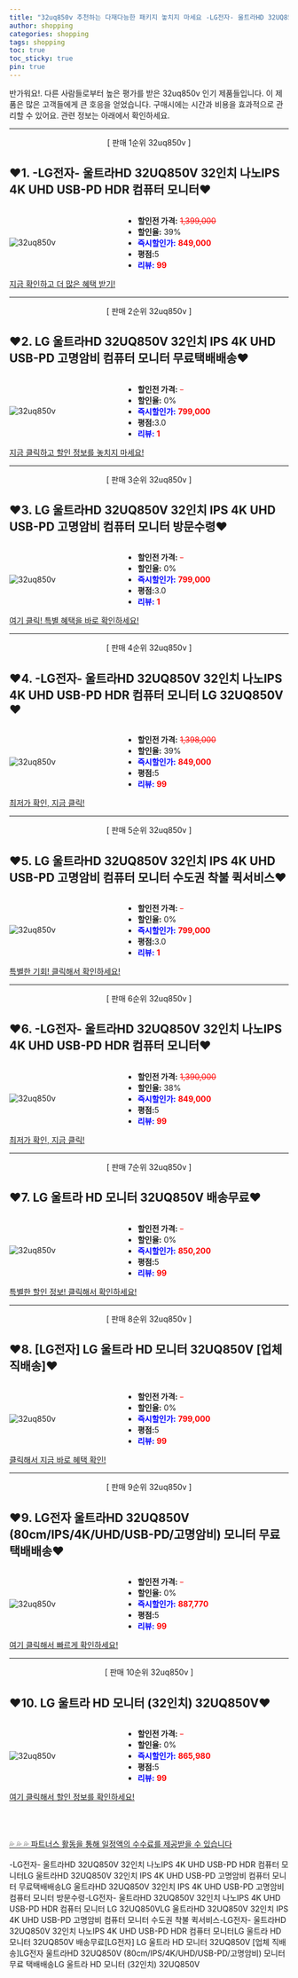 ```yaml
---
title: "32uq850v 추천하는 다재다능한 패키지 놓치지 마세요 -LG전자- 울트라HD 32UQ850V 32인치 나노IPS"
author: shopping
categories: shopping
tags: shopping
toc: true
toc_sticky: true
pin: true
---
```

반가워요!. 다른 사람들로부터 높은 평가를 받은 32uq850v 인기 제품들입니다. 이 제품은 많은 고객들에게 큰 호응을 얻었습니다. 구매시에는 시간과 비용을 효과적으로 관리할 수 있어요. 관련 정보는 아래에서 확인하세요.

---
<p class="toplist" style="margin: 0 auto; display: block; width: fit-content;">[ 판매 1순위 32uq850v ]</p>

<h2><strong>❤️1. -LG전자- 울트라HD 32UQ850V 32인치 나노IPS 4K UHD USB-PD HDR 컴퓨터 모니터❤️</strong></h2>

<div style="display: flex; align-items: center;">
    <div style="flex: 0.4;">
        <img src="https://thumbnail7.coupangcdn.com/thumbnails/remote/230x230ex/image/vendor_inventory/8c4c/b77b8cd7cdd97cbc2f4d2d4c42f5076f7f7715429f6b495eed66594d6444.jpg" alt="32uq850v" style="max-width: 100%;">
    </div>
    <div style="flex: 0.6; margin-left: 10px;">
        <ul>
            <li><strong>할인전 가격:</strong> <del style="color: red;">1,399,000</del></li>
            <li><strong>할인율:</strong> 39%</li>
            <li><span style='color:blue'><strong>즉시할인가:</strong></span> <span style='color:red'><strong>849,000</strong></span></li>
            <li><strong>평점:</strong>5</li>
            <li><span style='color:blue'><strong>리뷰:</strong></span> <span style='color:red'><strong>99</strong></span></li>
        </ul>
    </div>
</div>
<div class="center">
    <a href="https://William4Davisa.github.io?lptag=AF9450613&subid=githubio&pageKey=7966721963&traceid=V0-153&itemId=22048981489&vendorItemId=89096287614" class="myButton">
        지금 확인하고 더 많은 혜택 받기!
    </a>
</div>


---
<p class="toplist" style="margin: 0 auto; display: block; width: fit-content;">[ 판매 2순위 32uq850v ]</p>

<h2><strong>❤️2. LG 울트라HD 32UQ850V 32인치 IPS 4K UHD USB-PD 고명암비 컴퓨터 모니터 무료택배배송❤️</strong></h2>

<div style="display: flex; align-items: center;">
    <div style="flex: 0.4;">
        <img src="https://thumbnail9.coupangcdn.com/thumbnails/remote/230x230ex/image/vendor_inventory/76c2/b521376b47a7fc4cc669f897be54d6bfb6c1f9d04cf9265050cadd0eb25d.jpg" alt="32uq850v" style="max-width: 100%;">
    </div>
    <div style="flex: 0.6; margin-left: 10px;">
        <ul>
            <li><strong>할인전 가격:</strong> <del style="color: red;">-</del></li>
            <li><strong>할인율:</strong> 0%</li>
            <li><span style='color:blue'><strong>즉시할인가:</strong></span> <span style='color:red'><strong>799,000</strong></span></li>
            <li><strong>평점:</strong>3.0</li>
            <li><span style='color:blue'><strong>리뷰:</strong></span> <span style='color:red'><strong>1</strong></span></li>
        </ul>
    </div>
</div>
<div class="center">
    <a href="https://William4Davisa.github.io?lptag=AF9450613&subid=githubio&pageKey=7936569849&traceid=V0-153&itemId=21847565264&vendorItemId=88895850314" class="myButton">
        지금 클릭하고 할인 정보를 놓치지 마세요!
    </a>
</div>


---
<p class="toplist" style="margin: 0 auto; display: block; width: fit-content;">[ 판매 3순위 32uq850v ]</p>

<h2><strong>❤️3. LG 울트라HD 32UQ850V 32인치 IPS 4K UHD USB-PD 고명암비 컴퓨터 모니터 방문수령❤️</strong></h2>

<div style="display: flex; align-items: center;">
    <div style="flex: 0.4;">
        <img src="https://thumbnail9.coupangcdn.com/thumbnails/remote/230x230ex/image/vendor_inventory/76c2/b521376b47a7fc4cc669f897be54d6bfb6c1f9d04cf9265050cadd0eb25d.jpg" alt="32uq850v" style="max-width: 100%;">
    </div>
    <div style="flex: 0.6; margin-left: 10px;">
        <ul>
            <li><strong>할인전 가격:</strong> <del style="color: red;">-</del></li>
            <li><strong>할인율:</strong> 0%</li>
            <li><span style='color:blue'><strong>즉시할인가:</strong></span> <span style='color:red'><strong>799,000</strong></span></li>
            <li><strong>평점:</strong>3.0</li>
            <li><span style='color:blue'><strong>리뷰:</strong></span> <span style='color:red'><strong>1</strong></span></li>
        </ul>
    </div>
</div>
<div class="center">
    <a href="https://William4Davisa.github.io?lptag=AF9450613&subid=githubio&pageKey=7936569849&traceid=V0-153&itemId=21847565257&vendorItemId=88895850301" class="myButton">
        여기 클릭! 특별 혜택을 바로 확인하세요!
    </a>
</div>


---
<p class="toplist" style="margin: 0 auto; display: block; width: fit-content;">[ 판매 4순위 32uq850v ]</p>

<h2><strong>❤️4. -LG전자- 울트라HD 32UQ850V 32인치 나노IPS 4K UHD USB-PD HDR 컴퓨터 모니터 LG 32UQ850V❤️</strong></h2>

<div style="display: flex; align-items: center;">
    <div style="flex: 0.4;">
        <img src="https://thumbnail6.coupangcdn.com/thumbnails/remote/230x230ex/image/vendor_inventory/1e50/7bfe1e9d93c5b0d7dc7dc82f4afe1054eaca9bb1b720a647e15f6e6c70a2.jpg" alt="32uq850v" style="max-width: 100%;">
    </div>
    <div style="flex: 0.6; margin-left: 10px;">
        <ul>
            <li><strong>할인전 가격:</strong> <del style="color: red;">1,398,000</del></li>
            <li><strong>할인율:</strong> 39%</li>
            <li><span style='color:blue'><strong>즉시할인가:</strong></span> <span style='color:red'><strong>849,000</strong></span></li>
            <li><strong>평점:</strong>5</li>
            <li><span style='color:blue'><strong>리뷰:</strong></span> <span style='color:red'><strong>99</strong></span></li>
        </ul>
    </div>
</div>
<div class="center">
    <a href="https://William4Davisa.github.io?lptag=AF9450613&subid=githubio&pageKey=7966721963&traceid=V0-153&itemId=22048981490&vendorItemId=89096287622" class="myButton">
        최저가 확인, 지금 클릭!
    </a>
</div>


---
<p class="toplist" style="margin: 0 auto; display: block; width: fit-content;">[ 판매 5순위 32uq850v ]</p>

<h2><strong>❤️5. LG 울트라HD 32UQ850V 32인치 IPS 4K UHD USB-PD 고명암비 컴퓨터 모니터 수도권 착불 퀵서비스❤️</strong></h2>

<div style="display: flex; align-items: center;">
    <div style="flex: 0.4;">
        <img src="https://thumbnail9.coupangcdn.com/thumbnails/remote/230x230ex/image/vendor_inventory/76c2/b521376b47a7fc4cc669f897be54d6bfb6c1f9d04cf9265050cadd0eb25d.jpg" alt="32uq850v" style="max-width: 100%;">
    </div>
    <div style="flex: 0.6; margin-left: 10px;">
        <ul>
            <li><strong>할인전 가격:</strong> <del style="color: red;">-</del></li>
            <li><strong>할인율:</strong> 0%</li>
            <li><span style='color:blue'><strong>즉시할인가:</strong></span> <span style='color:red'><strong>799,000</strong></span></li>
            <li><strong>평점:</strong>3.0</li>
            <li><span style='color:blue'><strong>리뷰:</strong></span> <span style='color:red'><strong>1</strong></span></li>
        </ul>
    </div>
</div>
<div class="center">
    <a href="https://William4Davisa.github.io?lptag=AF9450613&subid=githubio&pageKey=7936569849&traceid=V0-153&itemId=21847565261&vendorItemId=88895850309" class="myButton">
        특별한 기회! 클릭해서 확인하세요!
    </a>
</div>


---
<p class="toplist" style="margin: 0 auto; display: block; width: fit-content;">[ 판매 6순위 32uq850v ]</p>

<h2><strong>❤️6. -LG전자- 울트라HD 32UQ850V 32인치 나노IPS 4K UHD USB-PD HDR 컴퓨터 모니터❤️</strong></h2>

<div style="display: flex; align-items: center;">
    <div style="flex: 0.4;">
        <img src="https://thumbnail8.coupangcdn.com/thumbnails/remote/230x230ex/image/vendor_inventory/2675/c17998f681f5ed5c6d4d635c56e02b786c364e9c93318643367e7b52fb32.jpg" alt="32uq850v" style="max-width: 100%;">
    </div>
    <div style="flex: 0.6; margin-left: 10px;">
        <ul>
            <li><strong>할인전 가격:</strong> <del style="color: red;">1,390,000</del></li>
            <li><strong>할인율:</strong> 38%</li>
            <li><span style='color:blue'><strong>즉시할인가:</strong></span> <span style='color:red'><strong>849,000</strong></span></li>
            <li><strong>평점:</strong>5</li>
            <li><span style='color:blue'><strong>리뷰:</strong></span> <span style='color:red'><strong>99</strong></span></li>
        </ul>
    </div>
</div>
<div class="center">
    <a href="https://William4Davisa.github.io?lptag=AF9450613&subid=githubio&pageKey=7966721963&traceid=V0-153&itemId=22048981487&vendorItemId=89096287607" class="myButton">
        최저가 확인, 지금 클릭!
    </a>
</div>


---
<p class="toplist" style="margin: 0 auto; display: block; width: fit-content;">[ 판매 7순위 32uq850v ]</p>

<h2><strong>❤️7. LG 울트라 HD 모니터 32UQ850V 배송무료❤️</strong></h2>

<div style="display: flex; align-items: center;">
    <div style="flex: 0.4;">
        <img src="https://thumbnail8.coupangcdn.com/thumbnails/remote/230x230ex/image/vendor_inventory/4488/9c3fad9733841d7f2f4298b0319d6d90e3daf8cd6a9f3ba906614697089e.jpg" alt="32uq850v" style="max-width: 100%;">
    </div>
    <div style="flex: 0.6; margin-left: 10px;">
        <ul>
            <li><strong>할인전 가격:</strong> <del style="color: red;">-</del></li>
            <li><strong>할인율:</strong> 0%</li>
            <li><span style='color:blue'><strong>즉시할인가:</strong></span> <span style='color:red'><strong>850,200</strong></span></li>
            <li><strong>평점:</strong>5</li>
            <li><span style='color:blue'><strong>리뷰:</strong></span> <span style='color:red'><strong>99</strong></span></li>
        </ul>
    </div>
</div>
<div class="center">
    <a href="https://William4Davisa.github.io?lptag=AF9450613&subid=githubio&pageKey=8038008861&traceid=V0-153&itemId=22494422202&vendorItemId=89737996153" class="myButton">
        특별한 할인 정보! 클릭해서 확인하세요!
    </a>
</div>


---
<p class="toplist" style="margin: 0 auto; display: block; width: fit-content;">[ 판매 8순위 32uq850v ]</p>

<h2><strong>❤️8. [LG전자] LG 울트라 HD 모니터 32UQ850V [업체 직배송]❤️</strong></h2>

<div style="display: flex; align-items: center;">
    <div style="flex: 0.4;">
        <img src="https://thumbnail9.coupangcdn.com/thumbnails/remote/230x230ex/image/vendor_inventory/3e94/07cb6de2c27eaefab0e1a0871889187ced815f40f5c27cf2fcc10257fb09.jpg" alt="32uq850v" style="max-width: 100%;">
    </div>
    <div style="flex: 0.6; margin-left: 10px;">
        <ul>
            <li><strong>할인전 가격:</strong> <del style="color: red;">-</del></li>
            <li><strong>할인율:</strong> 0%</li>
            <li><span style='color:blue'><strong>즉시할인가:</strong></span> <span style='color:red'><strong>799,000</strong></span></li>
            <li><strong>평점:</strong>5</li>
            <li><span style='color:blue'><strong>리뷰:</strong></span> <span style='color:red'><strong>99</strong></span></li>
        </ul>
    </div>
</div>
<div class="center">
    <a href="https://William4Davisa.github.io?lptag=AF9450613&subid=githubio&pageKey=8171808040&traceid=V0-153&itemId=23342609616&vendorItemId=90374063166" class="myButton">
        클릭해서 지금 바로 혜택 확인!
    </a>
</div>


---
<p class="toplist" style="margin: 0 auto; display: block; width: fit-content;">[ 판매 9순위 32uq850v ]</p>

<h2><strong>❤️9. LG전자 울트라HD 32UQ850V (80cm/IPS/4K/UHD/USB-PD/고명암비) 모니터 무료 택배배송❤️</strong></h2>

<div style="display: flex; align-items: center;">
    <div style="flex: 0.4;">
        <img src="https://thumbnail7.coupangcdn.com/thumbnails/remote/230x230ex/image/vendor_inventory/8a8e/c8bcea6ee3dc53cef59ae0cb43d8a9d4895ec4e15cd90e5ee4ef9910c937.jpg" alt="32uq850v" style="max-width: 100%;">
    </div>
    <div style="flex: 0.6; margin-left: 10px;">
        <ul>
            <li><strong>할인전 가격:</strong> <del style="color: red;">-</del></li>
            <li><strong>할인율:</strong> 0%</li>
            <li><span style='color:blue'><strong>즉시할인가:</strong></span> <span style='color:red'><strong>887,770</strong></span></li>
            <li><strong>평점:</strong>5</li>
            <li><span style='color:blue'><strong>리뷰:</strong></span> <span style='color:red'><strong>99</strong></span></li>
        </ul>
    </div>
</div>
<div class="center">
    <a href="https://William4Davisa.github.io?lptag=AF9450613&subid=githubio&pageKey=8242772262&traceid=V0-153&itemId=23720250961&vendorItemId=89644443355" class="myButton">
        여기 클릭해서 빠르게 확인하세요!
    </a>
</div>


---
<p class="toplist" style="margin: 0 auto; display: block; width: fit-content;">[ 판매 10순위 32uq850v ]</p>

<h2><strong>❤️10. LG 울트라 HD 모니터 (32인치) 32UQ850V❤️</strong></h2>

<div style="display: flex; align-items: center;">
    <div style="flex: 0.4;">
        <img src="https://thumbnail7.coupangcdn.com/thumbnails/remote/230x230ex/image/vendor_inventory/fe8c/7339be4048800e989af3ec9bb9f9b2f046c1d64f1c426ba82b539720a771.jpg" alt="32uq850v" style="max-width: 100%;">
    </div>
    <div style="flex: 0.6; margin-left: 10px;">
        <ul>
            <li><strong>할인전 가격:</strong> <del style="color: red;">-</del></li>
            <li><strong>할인율:</strong> 0%</li>
            <li><span style='color:blue'><strong>즉시할인가:</strong></span> <span style='color:red'><strong>865,980</strong></span></li>
            <li><strong>평점:</strong>5</li>
            <li><span style='color:blue'><strong>리뷰:</strong></span> <span style='color:red'><strong>99</strong></span></li>
        </ul>
    </div>
</div>
<div class="center">
    <a href="https://William4Davisa.github.io?lptag=AF9450613&subid=githubio&pageKey=8230439846&traceid=V0-153&itemId=23686747842&vendorItemId=90711916725" class="myButton">
        여기 클릭해서 할인 정보를 확인하세요!
    </a>
</div>

<br><br><br>[💦 💦 💦 파트너스 활동을 통해 일정액의 수수료를 제공받을 수 있습니다](https://link.coupang.com/a/bcpT2c)<br><br>-LG전자- 울트라HD 32UQ850V 32인치 나노IPS 4K UHD USB-PD HDR 컴퓨터 모니터LG 울트라HD 32UQ850V 32인치 IPS 4K UHD USB-PD 고명암비 컴퓨터 모니터 무료택배배송LG 울트라HD 32UQ850V 32인치 IPS 4K UHD USB-PD 고명암비 컴퓨터 모니터 방문수령-LG전자- 울트라HD 32UQ850V 32인치 나노IPS 4K UHD USB-PD HDR 컴퓨터 모니터 LG 32UQ850VLG 울트라HD 32UQ850V 32인치 IPS 4K UHD USB-PD 고명암비 컴퓨터 모니터 수도권 착불 퀵서비스-LG전자- 울트라HD 32UQ850V 32인치 나노IPS 4K UHD USB-PD HDR 컴퓨터 모니터LG 울트라 HD 모니터 32UQ850V 배송무료[LG전자] LG 울트라 HD 모니터 32UQ850V [업체 직배송]LG전자 울트라HD 32UQ850V (80cm/IPS/4K/UHD/USB-PD/고명암비) 모니터 무료 택배배송LG 울트라 HD 모니터 (32인치) 32UQ850V